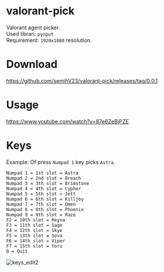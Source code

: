 # valorant-pick
Valorant agent picker. <br>
Used librari: `pynput` <br>
Requirement: `1920x1080` resolution.

# Download
https://github.com/semihV23/valorant-pick/releases/tag/0.0.1

# Usage
https://www.youtube.com/watch?v=87e6ZeBjPZE

# Keys
Example: Of press `Numpad 1` key picks `Astra`.

```
Numpad 1 = 1st slot = Astra
Numpad 2 = 2nd slot = Breach
Numpad 3 = 3th slot = Brimstone
Numpad 4 = 4th slot = Cypher
Numpad 5 = 5th slot = Jett
Numpad 6 = 6th slot = Killjoy
Numpad 7 = 7th slot = Omen
Numpad 8 = 8th slot = Phoenix
Numpad 9 = 9th slot = Raze
F2 = 10th slot = Reyna
F3 = 11th slot = Sage
F4 = 12th slot = Skye
F5 = 13th slot = Sova
F6 = 14th slot = Viper
F7 = 15th slot = Yoru
Q = Quit
```

![keys_edit2](https://user-images.githubusercontent.com/54319361/118937918-b7fbf180-b956-11eb-877f-eae56cdcfc39.png)
